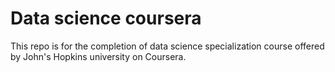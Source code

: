 # Data science coursera
This repo is for the completion of data science specialization course offered by John's Hopkins university on Coursera.
